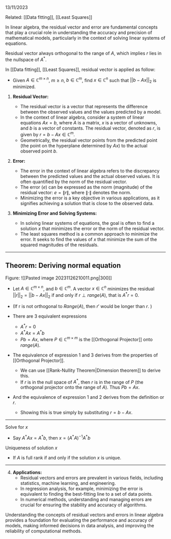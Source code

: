 13/11/2023

Related: [[Data fitting]], [[Least Squares]]

In linear algebra, the residual vector and error are fundamental concepts that play a crucial role in understanding the accuracy and precision of mathematical models, particularly in the context of solving linear systems of equations.

Residual vector always orthogonal to the range of $A$, which implies $r$ lies in the nullspace of $A^*$. 

In [[Data fitting]], [[Least Squares]], residual vector is applied as follow: 
- Given $A \in \mathbb{C}^{m \times n}$, $m \geq n$, $b \in \mathbb{C}^m$, find $x \in \mathbb{C}^n$ such that $|| b - Ax||_2$ is minimized. 

1. **Residual Vector:**
   - The residual vector is a vector that represents the difference between the observed values and the values predicted by a model. 
   - In the context of linear algebra, consider a system of linear equations $Ax = b$, where $A$ is a matrix, $x$ is a vector of unknowns, and $b$ is a vector of constants. The residual vector, denoted as $r$, is given by $r = b - Ax \in \mathbb{C}^m$.
   - Geometrically, the residual vector points from the predicted point (the point on the hyperplane determined by $Ax$) to the actual observed point $b$.

2. **Error:**
   - The error in the context of linear algebra refers to the discrepancy between the predicted values and the actual observed values. It is often quantified by the norm of the residual vector.
   - The error ($e$) can be expressed as the norm (magnitude) of the residual vector: $e = \|r\|$, where $\|\cdot\|$ denotes the norm.
   - Minimizing the error is a key objective in various applications, as it signifies achieving a solution that is close to the observed data.

3. **Minimizing Error and Solving Systems:**
   - In solving linear systems of equations, the goal is often to find a solution $x$ that minimizes the error or the norm of the residual vector.
   - The least squares method is a common approach to minimize the error. It seeks to find the values of $x$ that minimize the sum of the squared magnitudes of the residuals.

---
## Theorem: Deriving normal equation

Figure:
![[Pasted image 20231126210011.png|300]]

- Let $A \in \mathbb{C}^{m \times n}$, and $b \in \mathbb{C}^m$. A vector $x \in \mathbb{C}^n$ minimizes the residual $||r||_2 = ||b - Ax||_2$ if and only if $r \perp range(A)$, that is $A^*r = 0$.  
- (If r is not orthogonal to $Range(A)$, then $r'$ would be longer than $r$. )

- There are 3 equivalent expressions 
	- $A^* r = 0$ 
	- $A^* Ax = A^*b$ 
	- $Pb = Ax$, where $P \in \mathbb{C}^{m \times m}$ is the [[Orthogonal Projector]] onto $range(A)$.
- The equivalence of expression 1 and 3 derives from the properties of [[Orthogonal Projector]].
	- We can use [[Rank-Nullity Theorem|Dimension theorem]] to derive this.
	- If $r$ is in the null space of $A^*$, then $r$ is in the range of $P$ (the orthogonal projector onto the range of $A$). Thus $Pb = Ax$. 
- And the equivalence of expression 1 and 2 derives from the definition or $r$. 
	- Showing this is true simply by substituting $r = b - Ax$. 

---
Solve for $x$
- Say $A^* Ax = A^*b$, then $x = (A^*A)^{-1}A^*b$  

Uniqueness of solution $x$
- If $A$ is full rank if and only if the solution $x$ is unique. 


---

4. **Applications:**
   - Residual vectors and errors are prevalent in various fields, including statistics, machine learning, and engineering.
   - In regression analysis, for example, minimizing the error is equivalent to finding the best-fitting line to a set of data points.
   - In numerical methods, understanding and managing errors are crucial for ensuring the stability and accuracy of algorithms.

Understanding the concepts of residual vectors and errors in linear algebra provides a foundation for evaluating the performance and accuracy of models, making informed decisions in data analysis, and improving the reliability of computational methods.